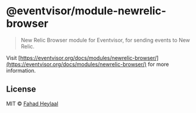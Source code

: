 # @eventvisor/module-newrelic-browser

> New Relic Browser module for Eventvisor, for sending events to New Relic.

Visit [https://eventvisor.org/docs/modules/newrelic-browser/](https://eventvisor.org/docs/modules/newrelic-browser/) for more information.

## License

MIT © [Fahad Heylaal](https://fahad19.com)
